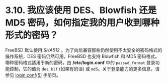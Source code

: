 # 3.10. 我应该使用 DES、Blowfish 还是 MD5 密码，如何指定我的用户收到哪种形式的密码？

FreeBSD 默认使用 *SHA512* 。为了向后兼容那些仍然使用不太安全的密码格式的操作系统，DES  密码仍然可用。FreeBSD 也支持 Blowfish 和 MD5 密码格式。哪种密码格式适用于新的密码，由 **/etc/login.conf** 中的 `passwd_format` 登录功能控制，它的值为 `des`, `blf` (如果有的话) 或 `md5`。关于登录能力的更多信息，请参见 [login.conf(5)](https://www.freebsd.org/cgi/man.cgi?query=login.conf&sektion=5&format=html) 手册页。
